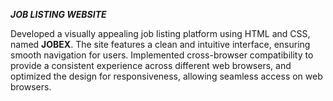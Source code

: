 ***JOB LISTING WEBSITE***

Developed a visually appealing job listing platform using HTML and CSS, named **JOBEX**. The site features a clean and intuitive interface, ensuring smooth navigation for users. Implemented cross-browser compatibility to provide a consistent experience across different web browsers, and optimized the design for responsiveness, allowing seamless access on web browsers.
